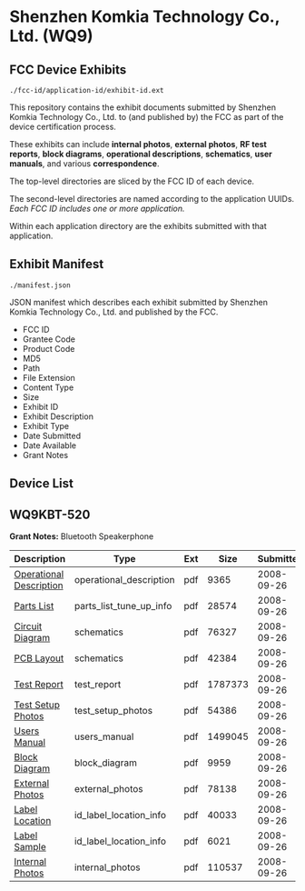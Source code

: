 # Shenzhen Komkia Technology Co., Ltd. (WQ9)
## FCC Device Exhibits

```
./fcc-id/application-id/exhibit-id.ext
```

This repository contains the exhibit documents submitted by Shenzhen Komkia Technology Co., Ltd. to (and published by) the FCC as part of the device certification process.

These exhibits can include **internal photos**, **external photos**, **RF test reports**, **block diagrams**, **operational descriptions**, **schematics**, **user manuals**, and various **correspondence**.

The top-level directories are sliced by the FCC ID of each device.

The second-level directories are named according to the application UUIDs. *Each FCC ID includes one or more application.*

Within each application directory are the exhibits submitted with that application. 

## Exhibit Manifest

```
./manifest.json
```

JSON manifest which describes each exhibit submitted by Shenzhen Komkia Technology Co., Ltd. and published by the FCC.

- FCC ID
- Grantee Code
- Product Code
- MD5
- Path
- File Extension
- Content Type
- Size
- Exhibit ID
- Exhibit Description
- Exhibit Type
- Date Submitted
- Date Available
- Grant Notes

## Device List
## WQ9KBT-520
**Grant Notes:** Bluetooth Speakerphone

| Description | Type | Ext | Size | Submitted | Available |
| ----------- | ---- | --- | ---- | --------- | --------- |
| [Operational Description](WQ9KBT-520/d5adafc115f55d4e894ad7a680160dcb/1007557.pdf) | operational_description | pdf | 9365 | 2008-09-26 | 2008-09-26 |
| [Parts List](WQ9KBT-520/d5adafc115f55d4e894ad7a680160dcb/1007554.pdf) | parts_list_tune_up_info | pdf | 28574 | 2008-09-26 | 2008-09-26 |
| [Circuit Diagram](WQ9KBT-520/d5adafc115f55d4e894ad7a680160dcb/1007549.pdf) | schematics | pdf | 76327 | 2008-09-26 | 2008-09-26 |
| [PCB Layout](WQ9KBT-520/d5adafc115f55d4e894ad7a680160dcb/1007555.pdf) | schematics | pdf | 42384 | 2008-09-26 | 2008-09-26 |
| [Test Report](WQ9KBT-520/d5adafc115f55d4e894ad7a680160dcb/1007547.pdf) | test_report | pdf | 1787373 | 2008-09-26 | 2008-09-26 |
| [Test Setup Photos](WQ9KBT-520/d5adafc115f55d4e894ad7a680160dcb/1007556.pdf) | test_setup_photos | pdf | 54386 | 2008-09-26 | 2008-09-26 |
| [Users Manual](WQ9KBT-520/d5adafc115f55d4e894ad7a680160dcb/1007558.pdf) | users_manual | pdf | 1499045 | 2008-09-26 | 2008-09-26 |
| [Block Diagram](WQ9KBT-520/d5adafc115f55d4e894ad7a680160dcb/1007548.pdf) | block_diagram | pdf | 9959 | 2008-09-26 | 2008-09-26 |
| [External Photos](WQ9KBT-520/d5adafc115f55d4e894ad7a680160dcb/1007550.pdf) | external_photos | pdf | 78138 | 2008-09-26 | 2008-09-26 |
| [Label Location](WQ9KBT-520/d5adafc115f55d4e894ad7a680160dcb/1007551.pdf) | id_label_location_info | pdf | 40033 | 2008-09-26 | 2008-09-26 |
| [Label Sample](WQ9KBT-520/d5adafc115f55d4e894ad7a680160dcb/1007552.pdf) | id_label_location_info | pdf | 6021 | 2008-09-26 | 2008-09-26 |
| [Internal Photos](WQ9KBT-520/d5adafc115f55d4e894ad7a680160dcb/1007553.pdf) | internal_photos | pdf | 110537 | 2008-09-26 | 2008-09-26 |
